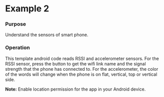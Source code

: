 # Example 2
### Purpose
Understand the sensors of smart phone. 
### Operation
This template android code reads RSSI and accelerometer sensors. For the RSSI sensor, press the button to get the wifi link name and the signal strength that the phone has connected to. For the accelerometer, the color of the words will change when the phone is on flat, vertical, top or vertical side. 

**Note:** Enable location permission for the app in your Android device.